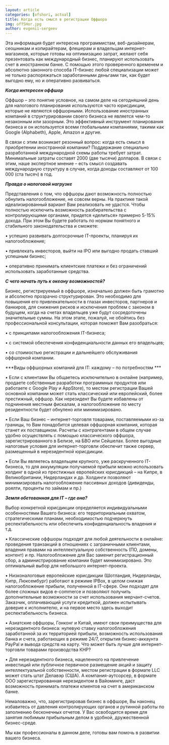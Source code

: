 ```yaml
---
layout: article
categories: [ofshori, actual]
title: Когда есть смысл в регистрации Оффшора
img: offSHor.jpg
author: evgenii-sergeev
--- 
```


Эта информация будет интересна программистам, веб-дизайнерам, сеошникам и копирайтерам, флешерам и владельцам
интернет-магазинов, которые готовы на оптимизацию затрат, желают себя презентовать как международный бизнес, планируют 
использовать счет в иностранном банке. С помощью этого проверенного временем и абсолютно законного способа IT-бизнес любой 
специализации  может не только распоряжаться заработанными деньгами так, как будет выгодно ему, но и оперативно развиваться.

***Когда интересен оффшор***

Оффшор – это понятие условное, на самом деле на сегодняшний день для налогового планирования используются часто юрисдикции, 
которые не являются оффшорными. Использование иностранных компаний в структурировании своего бизнеса не является чем-то 
незаконным или зазорным. Это эффективный инструмент планирования бизнеса и он используется всеми глобальными компаниями,
такими как Google (Alphabeth), Apple, Amazon и другие.

В связи с этим возникает резонный вопрос: когда есть смысл в приобретении иностранной компании? Поддержание специально 
разработанной международной схемы работы требует затрат. Минимальные затраты составят 2000 (две тысячи) долларов. В связи с 
этим, наше экспертное мнение – есть смысл создавать международную структуру в случае, когда доходы составляют от 100 000 
(ста тысяч) в год. 


***Правда о налоговой нагрузке***

Представления о том, что оффшоры дают возможность полностью обнулить  налогообложение, не совсем верны. На практике такой 
идеализированный вариант Вам реализовать не удастся. Чтобы полностью исключить возможность разбирательства с контролирующими 
органами, придется «делиться» примерно 5-15% дохода. При этом Вы будете работать по нормам понятного и стабильного 
законодательства и сможете:

•	успешно развивать долгосрочные IT-проекты, планируя их налогообложение;

•	привлекать инвесторов, выйти на IPO или выгодно продать ставший успешным бизнес;

•	оперативно принимать клиентские платежи и без ограничений использовать заработанные средства.

***С чего начать путь к океану возможностей?***

Бизнес, регистрируемый в оффшоре, изначально должен быть грамотно и абсолютно прозрачно структурирован. Это необходимо для
повышения его привлекательности в глазах инвесторов, партнеров и банкиров, для снижения рисков и исключения проблем с законом
в будущем, когда на счетах владельцев уже будут сосредоточены значительные суммы. На этом этапе, пожалуй, не обойтись без
профессиональной консультации, которая поможет Вам разобраться:

•	с принципами налогообложения IT-бизнеса;

•	с системой обеспечения конфиденциальности данных его владельцев;

•	со стоимостью регистрации и дальнейшего обслуживания оффшорной компании.

***Виды оффшорных компаний для IT: каждому – по потребностям ***

•	Если с клиентами Вы общаетесь исключительно в онлайне (например, продаете собственные разработки программных продуктов или
работаете с Google Play и AppStore), то местом регистрации Вашей основной компании может стать классический или европейский,
более престижный, оффшор. Как нерезидент Вы будете избавлены от подчинения местным фискалам, а налогообложение по месту 
резидентности будет обнулено или минимизировано.

•	Если Ваш бизнес – интернет-торговля товарами, поставляемыми из-за границы, то Вам понадобится целевая оффшорная компания, 
которая станет их поставщиком. Расчеты с контрагентами в общем случае удобно осуществлять с помощью классического оффшора, 
зарегистрированного в Белизе, на БВО или Сейшелах. Более выгодные налоговые  условия для интернет-торговли обеспечит также 
сервер, размещенный в нерезидентной юрисдикции. 

•	Если Вы являетесь владельцем крупного, уже раскрученного IT-бизнеса, то для аккумуляции получаемой прибыли можно 
использовать холдинг в одной из престижных европейских юрисдикций – на Кипре, в Великобритании, Нидерландах и др. Холдинги 
позволяют минимизировать налогообложение пассивных доходов (дивиденды, роялти, проценты по займам и пр.)

***Земля обетованная для IT – где она?***

Выбор конкретной юрисдикции определяется индивидуальными особенностями Вашего бизнеса: его территориальным охватом, 
стратегическими планами, необходимостью подчеркнуть респектабельность или обеспечить конфиденциальность владения и т.д.

•	Классические оффшоры подходят для любой деятельности в онлайне:  проведения транзакций в отношениях с заграничными 
клиентами, владения правами на интеллектуальную собственность (ПО, домены, контент) и пр. Налогообложение для Вас заменит 
регистрационный сбор, а администрирование компании будет минимизировано. Это оптимальный выбор для небольшого 
интернет-проекта.

•	Низконалоговые европейские юрисдикции (Шотландия, Нидерланды, Кипр, Люксембург) работают в режиме IPBox, в целом снижая 
налогообложение прибыли, полученной в IT-сфере. Они подходят для более сложных видов e-commerce и позволяют получить 
дополнительные возможности за счет использования мерчант-счетов. Заказчик, оплачивающий услуги кредиткой, должен испытывать
доверие к исполнителю, и на первое место здесь выходит респектабельность бизнеса.

•	Азиатские оффшоры, Гонконг и Китай, имеют свои преимущества для нерезидентного бизнеса: нулевую ставку налогообложения 
заработанной за их территорией прибыли, возможность использования банка и счета, работающих в режиме 24/7, открытия 
бизнес-аккаунта PayPal и вывода средств на карту. Что может быть лучше для интернет-торговли товарами производства КНР?

•	Для нерезидентного бизнеса, нацеленного на привлечение инвестиций или публичное первичное размещение акций и защиту
интеллектуальной собственности, местом регистрации в формате LLC может стать штат Делавэр (США). А компания-аутсорсер, в
формате ООО зарегистрированная нерезидентом в Вайоминге, даст возможность принимать платежи клиентов на счет в американском
банке. 

Немаловажно, что, зарегистрировав бизнес в оффшоре, Вы наконец избавитесь от давления контролирующих органов и рутинной 
работы по заполнению бесконечных отчетов. У Вас освободится время для занятия любимым прибыльным делом в удобной,
дружественной бизнес-среде.

Мы как профессионалы в данном деле, готовы вам помочь в развитии вашего бизнеса.


